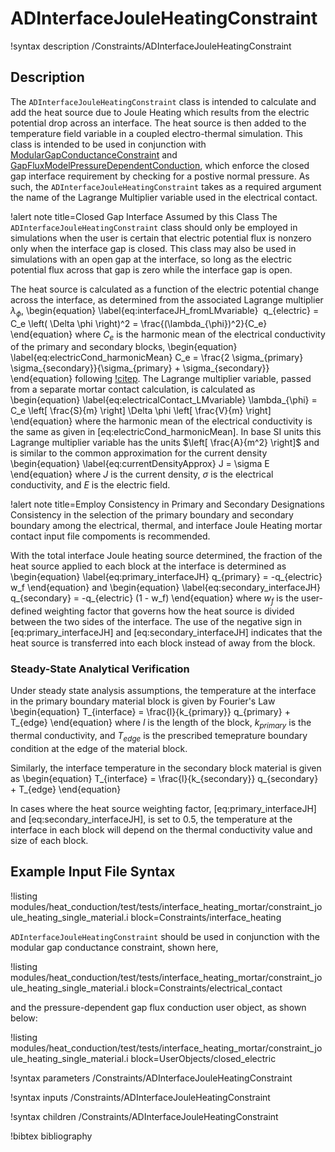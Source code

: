 # ADInterfaceJouleHeatingConstraint

!syntax description /Constraints/ADInterfaceJouleHeatingConstraint

## Description

The `ADInterfaceJouleHeatingConstraint` class is intended to calculate and add the heat source due to Joule Heating which results from the electric potential drop across an interface.
The heat source is then added to the temperature field variable  in a coupled electro-thermal simulation.
This class is intended to be used in conjunction with [ModularGapConductanceConstraint](ModularGapConductanceConstraint.md) and [GapFluxModelPressureDependentConduction](GapFluxModelPressureDependentConduction.md), which enforce the closed gap interface requirement by checking for a postive normal pressure.
As such, the `ADInterfaceJouleHeatingConstraint` takes as a required argument the name of the Lagrange Multiplier variable used in the electrical contact.

!alert note title=Closed Gap Interface Assumed by this Class
The `ADInterfaceJouleHeatingConstraint` class should only be employed in simulations when the user is certain that electric potential flux is nonzero only when the interface gap is closed. This class may also be used in simulations with an open gap at the interface, so long as the electric potential flux across that gap is zero while the interface gap is open.

The heat source is calculated as a function of the electric potential change across the interface, as determined from the associated Lagrange multiplier $\lambda_{\phi}$,
\begin{equation}
  \label{eq:interfaceJH_fromLMvariable}
   q_{electric} = C_e \left( \Delta \phi \right)^2 = \frac{(\lambda_{\phi})^2}{C_e}
\end{equation}
where $C_e$ is the harmonic mean of the electrical conductivity of the primary and secondary blocks,
\begin{equation}
  \label{eq:electricCond_harmonicMean}
  C_e = \frac{2 \sigma_{primary} \sigma_{secondary}}{\sigma_{primary} + \sigma_{secondary}}
\end{equation}
following [!citep](cincotti2007modeling).
The Lagrange multiplier variable, passed from a separate mortar contact calculation, is calculated as
\begin{equation}
  \label{eq:electricalContact_LMvariable}
  \lambda_{\phi} = C_e \left[ \frac{S}{m} \right] \Delta \phi  \left[ \frac{V}{m} \right]
\end{equation}
where the harmonic mean of the electrical conductivity is the same as given in [eq:electricCond_harmonicMean].
In base SI units this Lagrange multiplier variable has the units $\left[ \frac{A}{m^2} \right]$ and is similar to the common approximation for the current density
\begin{equation}
  \label{eq:currentDensityApprox}
  J = \sigma E
\end{equation}
where $J$ is the current density, $\sigma$ is the electrical conductivity, and $E$ is the electric field.


!alert note title=Employ Consistency in Primary and Secondary Designations
Consistency in the selection of the primary boundary and secondary boundary among the electrical, thermal, and interface Joule Heating mortar contact input file compoments is recommended.

With the total interface Joule heating source determined, the fraction of the heat source applied to each block at the interface is determined as
\begin{equation}
  \label{eq:primary_interfaceJH}
  q_{primary} = -q_{electric} w_f
\end{equation}
and
\begin{equation}
  \label{eq:secondary_interfaceJH}
  q_{secondary} = -q_{electric} (1 - w_f)
\end{equation}
where $w_f$ is the user-defined weighting factor that governs how the heat source is divided between the two sides of the interface.
The use of the negative sign in [eq:primary_interfaceJH] and [eq:secondary_interfaceJH] indicates that the heat source is transferred into each block instead of away from the block.

### Steady-State Analytical Verification

Under steady state analysis assumptions, the temperature at the interface in the primary boundary material block is given by Fourier's Law
\begin{equation}
  T_{interface} = \frac{l}{k_{primary}} q_{primary} + T_{edge}
\end{equation}
where $l$ is the length of the block, $k_{primary}$ is the thermal conductivity, and $T_{edge}$ is the prescribed temeprature boundary condition at the edge of the material block.

Similarly, the interface temperature in the secondary block material is given as
\begin{equation}
  T_{interface} = \frac{l}{k_{secondary}} q_{secondary} + T_{edge}
\end{equation}

In cases where the heat source weighting factor, [eq:primary_interfaceJH] and [eq:secondary_interfaceJH], is set to 0.5, the temperature at the interface in each block will depend on the thermal conductivity value and size of each block.

## Example Input File Syntax

!listing modules/heat_conduction/test/tests/interface_heating_mortar/constraint_joule_heating_single_material.i block=Constraints/interface_heating

`ADInterfaceJouleHeatingConstraint` should be used in conjunction with the modular gap conductance constraint, shown here,

!listing modules/heat_conduction/test/tests/interface_heating_mortar/constraint_joule_heating_single_material.i block=Constraints/electrical_contact

and the pressure-dependent gap flux conduction user object, as shown below:

!listing modules/heat_conduction/test/tests/interface_heating_mortar/constraint_joule_heating_single_material.i block=UserObjects/closed_electric

!syntax parameters /Constraints/ADInterfaceJouleHeatingConstraint

!syntax inputs /Constraints/ADInterfaceJouleHeatingConstraint

!syntax children /Constraints/ADInterfaceJouleHeatingConstraint

!bibtex bibliography
